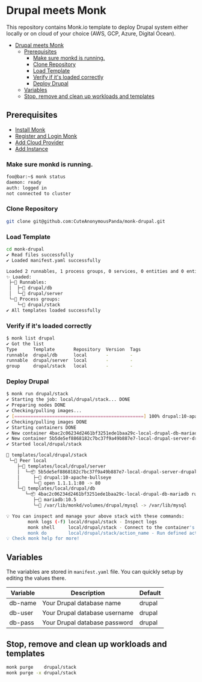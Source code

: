 # Drupal meets Monk

This repository contains Monk.io template to deploy Drupal system either locally or on cloud of your choice (AWS, GCP, Azure, Digital Ocean).

- [Drupal meets Monk](#drupal-meets-monk)
  - [Prerequisites](#prerequisites)
    - [Make sure monkd is running.](#make-sure-monkd-is-running)
    - [Clone Repository](#clone-repository)
    - [Load Template](#load-template)
    - [Verify if it's loaded correctly](#verify-if-its-loaded-correctly)
    - [Deploy Drupal](#deploy-drupal)
  - [Variables](#variables)
  - [Stop, remove and clean up workloads and templates](#stop-remove-and-clean-up-workloads-and-templates)

## Prerequisites

- [Install Monk](https://docs.monk.io/docs/get-monk)
- [Register and Login Monk](https://docs.monk.io/docs/acc-and-auth)
- [Add Cloud Provider](https://docs.monk.io/docs/cloud-provider)
- [Add Instance](https://docs.monk.io/docs/multi-cloud)

### Make sure monkd is running.

```bash
foo@bar:~$ monk status
daemon: ready
auth: logged in
not connected to cluster
```

### Clone Repository

```bash
git clone git@github.com:CuteAnonymousPanda/monk-drupal.git
```

### Load Template

```bash
cd monk-drupal
✔ Read files successfully
✔ Loaded manifest.yaml successfully

Loaded 2 runnables, 1 process groups, 0 services, 0 entities and 0 entity instances
✨ Loaded:
 ├─🔩 Runnables:
 │  ├─🧩 drupal/db
 │  └─🧩 drupal/server
 └─🔗 Process groups:
    └─🧩 drupal/stack
✔ All templates loaded successfully
```

### Verify if it's loaded correctly

```bash
$ monk list drupal
✔ Got the list
Type      Template       Repository  Version  Tags
runnable  drupal/db      local       -        -
runnable  drupal/server  local       -        -
group     drupal/stack   local       -        -
```

### Deploy Drupal

```bash
$ monk run drupal/stack
✔ Starting the job: local/drupal/stack... DONE
✔ Preparing nodes DONE
✔ Checking/pulling images...
✔ [================================================] 100% drupal:10-apache-bullseye local
✔ Checking/pulling images DONE
✔ Starting containers DONE
✔ New container 4bac2c06234d2461bf3251ede1baa29c-local-drupal-db-mariadb created DONE
✔ New container 5b5de5ef8868182c7bc37f9a49b887e7-local-drupal-server-drupal created DONE
✔ Started local/drupal/stack

🔩 templates/local/drupal/stack
 └─🧊 Peer local
    ├─🔩 templates/local/drupal/server
    │  └─📦 5b5de5ef8868182c7bc37f9a49b887e7-local-drupal-server-drupal running
    │     ├─🧩 drupal:10-apache-bullseye
    │     └─🔌 open 1.1.1.1:80 -> 80
    └─🔩 templates/local/drupal/db
       └─📦 4bac2c06234d2461bf3251ede1baa29c-local-drupal-db-mariadb running
          ├─🧩 mariadb:10.5
          └─💾 /var/lib/monkd/volumes/drupal/mysql -> /var/lib/mysql

💡 You can inspect and manage your above stack with these commands:
        monk logs (-f) local/drupal/stack - Inspect logs
        monk shell     local/drupal/stack - Connect to the container's shell
        monk do        local/drupal/stack/action_name - Run defined action (if exists)
💡 Check monk help for more!
```

## Variables

The variables are stored in `manifest.yaml` file.
You can quickly setup by editing the values there.

| Variable | Description                   | Default |
| -------- | ----------------------------- | ------- |
| db-name  | Your Drupal database name     | drupal  |
| db-user  | Your Drupal database username | drupal  |
| db-pass  | Your Drupal database password | drupal  |

## Stop, remove and clean up workloads and templates

```bash
monk purge    drupal/stack
monk purge -x drupal/stack
```
